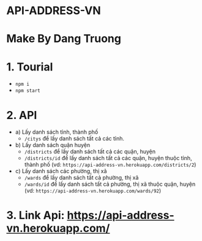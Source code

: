 # API-ADDRESS-VN
# Make By Dang Truong
# 1. Tourial
  - `npm i`
  - `npm start`
# 2. API
  - a) Lấy danh sách tỉnh, thành phố
    - `/citys` để lấy danh sách tất cả các tỉnh.
  - b) Lấy danh sách quận huyện
    - `/districts` để lấy danh sách tất cả các quận, huyện
    - `/districts/id` để lấy danh sách tất cả các quận, huyện thuộc tỉnh, thành phố (vd: `https://api-address-vn.herokuapp.com/districts/2`)
  - c) Lấy danh sách các phường, thị xã
    - `/wards` để lấy danh sách tất cả phường, thị xã
    - `/wards/id` để lấy danh sách tất cả phường, thị xã thuộc quận, huyện (vd: `https://api-address-vn.herokuapp.com/wards/92`)
# 3. Link Api: https://api-address-vn.herokuapp.com/
